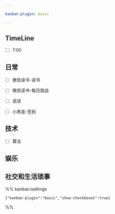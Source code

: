 ```yaml
---

kanban-plugin: basic

---
```


## TimeLine

- [ ] 7:00


## 日常

- [ ] 微信读书-读书
- [ ] 微信读书-每日挑战
- [ ] 说话
- [ ] 小黑盒-签到


## 技术

- [ ] 算法


## 娱乐



## 社交和生活琐事





%% kanban:settings
```
{"kanban-plugin":"basic","show-checkboxes":true}
```
%%